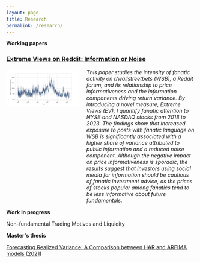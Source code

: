 ```yaml
---
layout: page
title: Research
permalink: /research/
---
```

**Working papers**

### [Extreme Views on Reddit: Information or Noise](https://papers.ssrn.com/sol3/papers.cfm?abstract_id=4762725)

<div style="display: flex; align-items: flex-start; margin-top: 15px;">
  <!-- Left side with the image and link -->
  <div style="flex: 2; padding-right: 20px;">
    <a href="https://papers.ssrn.com/sol3/papers.cfm?abstract_id=4762725" target="_blank">
      <img src="https://github.com/ajda-marjanovic/ajda-marjanovic.github.io/blob/master/images/fanaticshare.png?raw=true" width="300" alt="Paper Image">
    </a>
  </div>

  <!-- Right side with the abstract -->
  <div style="flex: 3;">
    <em>
      This paper studies the intensity of fanatic activity on r/wallstreetbets (WSB), a Reddit forum, and its relationship to price informativeness and the information components driving return variance. By introducing a novel measure, Extreme Views (EV), I quantify fanatic attention to NYSE and NASDAQ stocks from 2018 to 2023. The findings show that increased exposure to posts with fanatic language on WSB is significantly associated with a higher share of variance attributed to public information and a reduced noise component. Although the negative impact on price informativeness is sporadic, the results suggest that investors using social media for information should be cautious of fanatic investment advice, as the prices of stocks popular among fanatics tend to be less informative about future fundamentals.
    </em>
  </div>
</div>

**Work in progress**

Non-fundamental Trading Motives and Liquidity

**Master's thesis**

[Forecasting Realized Variance: A Comparison between HAR and ARFIMA models (2021)](http://www.cek.ef.uni-lj.si/magister/marjanovic4166-B.pdf)
